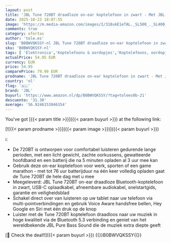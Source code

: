 ```yaml
---
layout: post
title: 'JBL Tune 720BT draadloze on-ear koptelefoon in zwart - Met JBL Pure Bass Sound  Bluetooth 5.3  handsfree bellen  audiokabel en 76 uur batterijduur'
date: 2025-10-23 18:07:55
image: 'https://m.media-amazon.com/images/I/318ukE1eTAL._SL500_._SL400_.jpg'
comments: true
category: ofertas
author: 'tole.es'
slug: 'B0BWVQKSSY-nl JBL Tune 720BT draadloze on-ear koptelefoon in zwart - Met...'
sku: 'B0BWVQKSSY-nl'
tags: [ 'Elektronica','Koptelefoons & oordopjes','Koptelefoons, oordopjes & accessoires','On-ear-koptelefoons','jbl','🇳🇱', ]
actualPrice: 54.95 EUR
currency: EUR
price: 54.95
comparePrice: 79.99 EUR
prodname: 'JBL Tune 720BT draadloze on-ear koptelefoon in zwart - Met JBL Pure Bass Sound  Bluetooth 5.3  handsfree bellen  audiokabel en 76 uur batterijduur'
country: 'nl'
flag: '🇳🇱'
brand: 'JBL'
buyurl: 'https://www.amazon.nl/dp/B0BWVQKSSY/?tag=tolees0b-21'
descuento: '31.30'
average: '56.9246153846154'
---
```


You've got [{{< param title >}}]({{< param buyurl >}}) at the following link:

[![{{< param prodname >}}]({{< param image >}})]({{< param buyurl >}})

ℹ️:

- De 720BT is ontworpen voor comfortabel luisteren gedurende lange perioden, met een licht gewicht, zachte oorkussens, gewatteerde hoofdband en een batterij die na 5 minuten opladen al 3 uur mee kan
- Gebruik deze on-ear koptelefoon voor werk, sporten of een game marathon - met tot 76 uur batterijduur na één keer volledig opladen gaat de Tune 720BT de hele dag met u mee
- Meegeleverd: JBL Tune 720BT on-ear draadloze Bluetooth-koptelefoon in zwart, USB-C oplaadkabel, afneembare audiokabel, snelstartgids, garantie en veiligheidsblad
- Schakel direct over van luisteren op uw tablet naar uw telefoon via multi-pointverbindingen en gebruik Voice Aware handsfree bellen, Hey Google en Siri met één druk op de knop
- Luister met de Tune 720BT koptelefoon draadloos naar uw muziek in hoge kwaliteit via de Bluetooth 5.3 verbinding en geniet van het wereldbekende JBL Pure Bass Sound die de muziek extra diepte geeft

[🛒 Check the deal!!]({{< param buyurl >}})
{{<world>}}B0BWVQKSSY{{</world>}}

